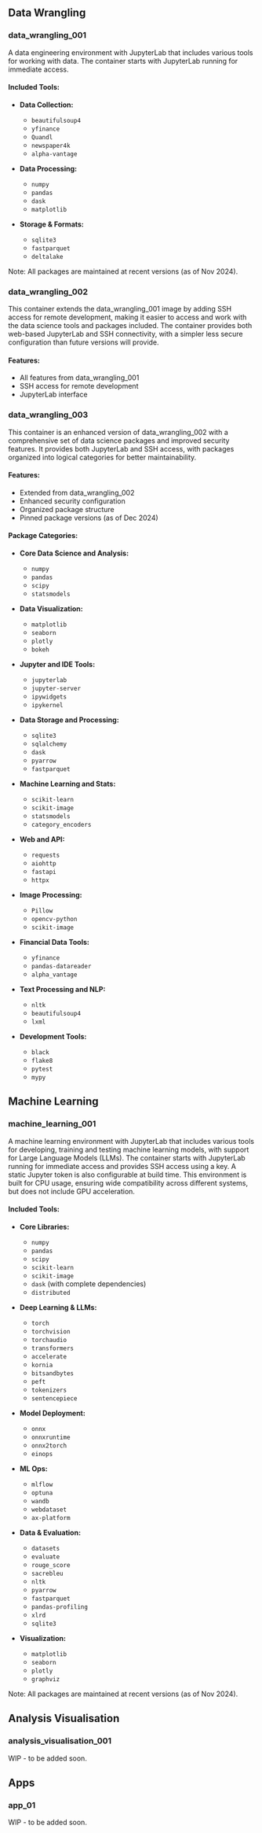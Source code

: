## Data Wrangling

### data_wrangling_001

A data engineering environment with JupyterLab that includes various tools for working with data. The container starts with JupyterLab running for immediate access.

#### Included Tools:
- **Data Collection:**
  - `beautifulsoup4`
  - `yfinance`
  - `Quandl`
  - `newspaper4k`
  - `alpha-vantage`

- **Data Processing:**
  - `numpy`
  - `pandas`
  - `dask`
  - `matplotlib`

- **Storage & Formats:**
  - `sqlite3`
  - `fastparquet`
  - `deltalake`

Note: All packages are maintained at recent versions (as of Nov 2024).


### data_wrangling_002

This container extends the data_wrangling_001 image by adding SSH access for remote development, making it easier to access and work with the data science tools and packages included. The container provides both web-based JupyterLab and SSH connectivity, with a simpler less secure configuration than future versions will provide.

#### Features:
- All features from data_wrangling_001
- SSH access for remote development
- JupyterLab interface


### data_wrangling_003

This container is an enhanced version of data_wrangling_002 with a comprehensive set of data science packages and improved security features. It provides both JupyterLab and SSH access, with packages organized into logical categories for better maintainability.

#### Features:
- Extended from data_wrangling_002
- Enhanced security configuration
- Organized package structure
- Pinned package versions (as of Dec 2024)

#### Package Categories:
- **Core Data Science and Analysis:**
  - `numpy`
  - `pandas`
  - `scipy`
  - `statsmodels`

- **Data Visualization:**
  - `matplotlib`
  - `seaborn`
  - `plotly`
  - `bokeh`

- **Jupyter and IDE Tools:**
  - `jupyterlab`
  - `jupyter-server`
  - `ipywidgets`
  - `ipykernel`

- **Data Storage and Processing:**
  - `sqlite3`
  - `sqlalchemy`
  - `dask`
  - `pyarrow`
  - `fastparquet`

- **Machine Learning and Stats:**
  - `scikit-learn`
  - `scikit-image`
  - `statsmodels`
  - `category_encoders`

- **Web and API:**
  - `requests`
  - `aiohttp`
  - `fastapi`
  - `httpx`

- **Image Processing:**
  - `Pillow`
  - `opencv-python`
  - `scikit-image`

- **Financial Data Tools:**
  - `yfinance`
  - `pandas-datareader`
  - `alpha_vantage`

- **Text Processing and NLP:**
  - `nltk`
  - `beautifulsoup4`
  - `lxml`

- **Development Tools:**
  - `black`
  - `flake8`
  - `pytest`
  - `mypy`


## Machine Learning

### machine_learning_001

A machine learning environment with JupyterLab that includes various tools for developing, training and testing machine learning models, with support for Large Language Models (LLMs). The container starts with JupyterLab running for immediate access and provides SSH access using a key. A static Jupyter token is also configurable at build time. This environment is built for CPU usage, ensuring wide compatibility across different systems, but does not include GPU acceleration.


#### Included Tools:
- **Core Libraries:**
  - `numpy`
  - `pandas`
  - `scipy`
  - `scikit-learn`
  - `scikit-image`
  - `dask` (with complete dependencies)
  - `distributed`

- **Deep Learning & LLMs:**
  - `torch`
  - `torchvision`
  - `torchaudio`
  - `transformers`
  - `accelerate`
  - `kornia`
  - `bitsandbytes`
  - `peft`
  - `tokenizers`
  - `sentencepiece`

- **Model Deployment:**
  - `onnx`
  - `onnxruntime`
  - `onnx2torch`
  - `einops`

- **ML Ops:**
  - `mlflow`
  - `optuna`
  - `wandb`
  - `webdataset`
  - `ax-platform`

- **Data & Evaluation:**
  - `datasets`
  - `evaluate`
  - `rouge_score`
  - `sacrebleu`
  - `nltk`
  - `pyarrow`
  - `fastparquet`
  - `pandas-profiling`
  - `xlrd`
  - `sqlite3`

- **Visualization:**
  - `matplotlib`
  - `seaborn`
  - `plotly`
  - `graphviz`

Note: All packages are maintained at recent versions (as of Nov 2024).


## Analysis Visualisation

### analysis_visualisation_001

WIP - to be added soon.



## Apps

### app_01
WIP - to be added soon.